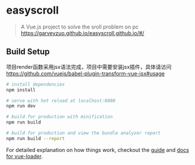 # easyscroll

> A Vue.js project to solve the sroll problem on pc
>https://garveyzuo.github.io/easyscroll.github.io/#/ 

## Build Setup
项目render函数采用jsx语法完成，项目中需要安装jsx插件，具体请访问
https://github.com/vuejs/babel-plugin-transform-vue-jsx#usage
``` bash
# install dependencies
npm install

# serve with hot reload at localhost:8080
npm run dev

# build for production with minification
npm run build

# build for production and view the bundle analyzer report
npm run build --report
```

For detailed explanation on how things work, checkout the [guide](http://vuejs-templates.github.io/webpack/) and [docs for vue-loader](http://vuejs.github.io/vue-loader).
